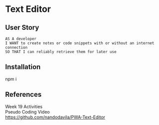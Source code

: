 # Text Editor
## User Story
```
AS A developer
I WANT to create notes or code snippets with or without an internet connection
SO THAT I can reliably retrieve them for later use
```
## Installation
npm i
## References
Week 19 Activities<br/>
Pseudo Coding Video<br/>
https://github.com/nandodavila/PWA-Text-Editor
